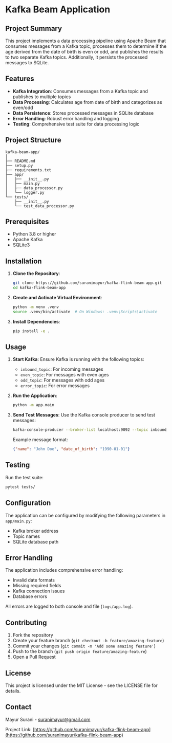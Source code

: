 # Kafka Beam Application

## Project Summary

This project implements a data processing pipeline using Apache Beam that consumes messages from a Kafka topic, processes them to determine if the age derived from the date of birth is even or odd, and publishes the results to two separate Kafka topics. Additionally, it persists the processed messages to SQLite.

## Features

- **Kafka Integration**: Consumes messages from a Kafka topic and publishes to multiple topics
- **Data Processing**: Calculates age from date of birth and categorizes as even/odd
- **Data Persistence**: Stores processed messages in SQLite database
- **Error Handling**: Robust error handling and logging
- **Testing**: Comprehensive test suite for data processing logic

## Project Structure

```
kafka-beam-app/
│
├── README.md
├── setup.py
├── requirements.txt
├── app/
│   ├── __init__.py
│   ├── main.py
│   ├── data_processor.py
│   └── logger.py
└── tests/
    ├── __init__.py
    └── test_data_processor.py
```

## Prerequisites

- Python 3.8 or higher
- Apache Kafka
- SQLite3

## Installation

1. **Clone the Repository**:
   ```bash
   git clone https://github.com/suranimayur/kafka-flink-beam-app.git
   cd kafka-flink-beam-app
   ```

2. **Create and Activate Virtual Environment**:
   ```bash
   python -m venv .venv
   source .venv/bin/activate  # On Windows: .venv\Scripts\activate
   ```

3. **Install Dependencies**:
   ```bash
   pip install -e .
   ```

## Usage

1. **Start Kafka**:
   Ensure Kafka is running with the following topics:
   - `inbound_topic`: For incoming messages
   - `even_topic`: For messages with even ages
   - `odd_topic`: For messages with odd ages
   - `error_topic`: For error messages

2. **Run the Application**:
   ```bash
   python -m app.main
   ```

3. **Send Test Messages**:
   Use the Kafka console producer to send test messages:
   ```bash
   kafka-console-producer --broker-list localhost:9092 --topic inbound_topic
   ```
   Example message format:
   ```json
   {"name": "John Doe", "date_of_birth": "1990-01-01"}
   ```

## Testing

Run the test suite:
```bash
pytest tests/
```

## Configuration

The application can be configured by modifying the following parameters in `app/main.py`:
- Kafka broker address
- Topic names
- SQLite database path

## Error Handling

The application includes comprehensive error handling:
- Invalid date formats
- Missing required fields
- Kafka connection issues
- Database errors

All errors are logged to both console and file (`logs/app.log`).

## Contributing

1. Fork the repository
2. Create your feature branch (`git checkout -b feature/amazing-feature`)
3. Commit your changes (`git commit -m 'Add some amazing feature'`)
4. Push to the branch (`git push origin feature/amazing-feature`)
5. Open a Pull Request

## License

This project is licensed under the MIT License - see the LICENSE file for details.

## Contact

Mayur Surani - suranimayur@gmail.com

Project Link: [https://github.com/suranimayur/kafka-flink-beam-app](https://github.com/suranimayur/kafka-flink-beam-app) 